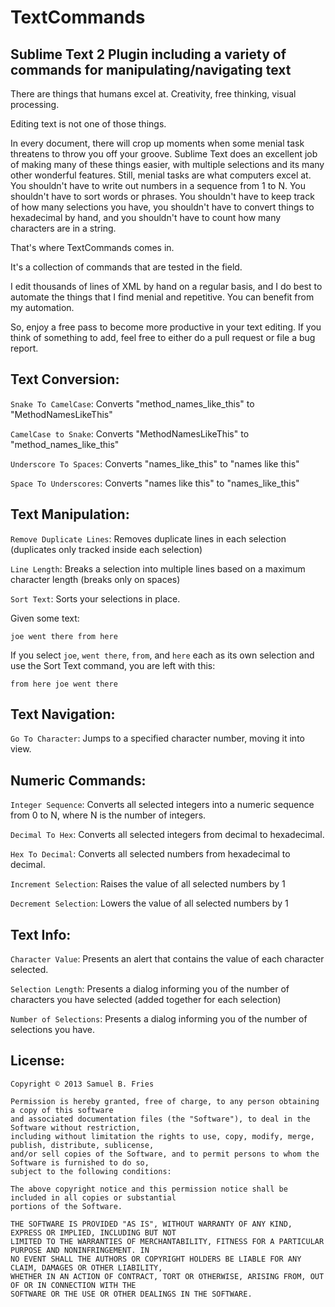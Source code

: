 TextCommands
============

Sublime Text 2 Plugin including a variety of commands for manipulating/navigating text
--------------------------------------------------------------------------------------

There are things that humans excel at. Creativity, free thinking, visual processing.

Editing text is not one of those things.

In every document, there will crop up moments when some menial task threatens to throw you off your groove.
Sublime Text does an excellent job of making many of these things easier, with multiple selections and its many other
wonderful features. Still, menial tasks are what computers excel at. You shouldn't have to write out numbers in a sequence
from 1 to N. You shouldn't have to sort words or phrases.  You shouldn't have to keep track of how many selections you have,
you shouldn't have to convert things to hexadecimal by hand, and you shouldn't have to count how many characters are in a 
string.

That's where TextCommands comes in.

It's a collection of commands that are tested in the field.

I edit thousands of lines of XML by hand on a regular basis, and I do best to automate the things that I find menial and repetitive.
You can benefit from my automation.

So, enjoy a free pass to become more productive in your text editing. If you think of something to add, feel free to 
either do a pull request or file a bug report.


Text Conversion:
----------------

`Snake To CamelCase`: Converts "method\_names\_like_this" to "MethodNamesLikeThis"

`CamelCase to Snake`: Converts "MethodNamesLikeThis" to "method\_names\_like_this"

`Underscore To Spaces`: Converts "names\_like\_this" to "names like this"

`Space To Underscores`: Converts "names like this" to "names\_like\_this"


Text Manipulation:
------------------

`Remove Duplicate Lines`: Removes duplicate lines in each selection (duplicates only tracked inside each selection)

`Line Length`: Breaks a selection into multiple lines based on a maximum character length (breaks only on spaces)

`Sort Text`: Sorts your selections in place.

Given some text:

    joe went there from here

If you select `joe`, `went there`, `from`, and `here` each as its own selection and use the Sort Text command, you are left with this:

    from here joe went there

Text Navigation:
----------------

`Go To Character`: Jumps to a specified character number, moving it into view.

Numeric Commands:
-----------------

`Integer Sequence`: Converts all selected integers into a numeric sequence from 0 to N, where N is the number of integers.

`Decimal To Hex`: Converts all selected integers from decimal to hexadecimal.

`Hex To Decimal`: Converts all selected numbers from hexadecimal to decimal.

`Increment Selection`: Raises the value of all selected numbers by 1

`Decrement Selection`: Lowers the value of all selected numbers by 1


Text Info:
----------

`Character Value`: Presents an alert that contains the value of each character selected.

`Selection Length`: Presents a dialog informing you of the number of characters you have selected (added together for each selection)

`Number of Selections`: Presents a dialog informing you of the number of selections you have.


License:
--------

    Copyright © 2013 Samuel B. Fries

    Permission is hereby granted, free of charge, to any person obtaining a copy of this software 
    and associated documentation files (the "Software"), to deal in the Software without restriction, 
    including without limitation the rights to use, copy, modify, merge, publish, distribute, sublicense, 
    and/or sell copies of the Software, and to permit persons to whom the Software is furnished to do so, 
    subject to the following conditions:

    The above copyright notice and this permission notice shall be included in all copies or substantial 
    portions of the Software.

    THE SOFTWARE IS PROVIDED "AS IS", WITHOUT WARRANTY OF ANY KIND, EXPRESS OR IMPLIED, INCLUDING BUT NOT 
    LIMITED TO THE WARRANTIES OF MERCHANTABILITY, FITNESS FOR A PARTICULAR PURPOSE AND NONINFRINGEMENT. IN 
    NO EVENT SHALL THE AUTHORS OR COPYRIGHT HOLDERS BE LIABLE FOR ANY CLAIM, DAMAGES OR OTHER LIABILITY, 
    WHETHER IN AN ACTION OF CONTRACT, TORT OR OTHERWISE, ARISING FROM, OUT OF OR IN CONNECTION WITH THE 
    SOFTWARE OR THE USE OR OTHER DEALINGS IN THE SOFTWARE.
